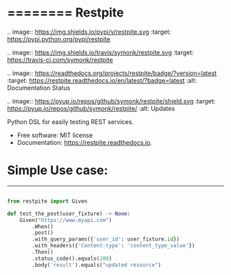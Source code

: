 ========
Restpite
========


.. image:: https://img.shields.io/pypi/v/restpite.svg
        :target: https://pypi.python.org/pypi/restpite

.. image:: https://img.shields.io/travis/symonk/restpite.svg
        :target: https://travis-ci.com/symonk/restpite

.. image:: https://readthedocs.org/projects/restpite/badge/?version=latest
        :target: https://restpite.readthedocs.io/en/latest/?badge=latest
        :alt: Documentation Status


.. image:: https://pyup.io/repos/github/symonk/restpite/shield.svg
     :target: https://pyup.io/repos/github/symonk/restpite/
     :alt: Updates



Python DSL for easily testing REST services.


* Free software: MIT license
* Documentation: https://restpite.readthedocs.io.


# Simple Use case:
----

```python

from restpite import Given

def test_the_post(user_fixture) -> None:
    Given("https://www.myapi.com")
        .When()
        .post()
        .with_query_params({'user_id': user_fixture.id})
        .with_headers({'Content-type': 'content_type_value'})
        .Then()
        .status_code().equals(200)
        .body('result').equals("updated resource")
```
